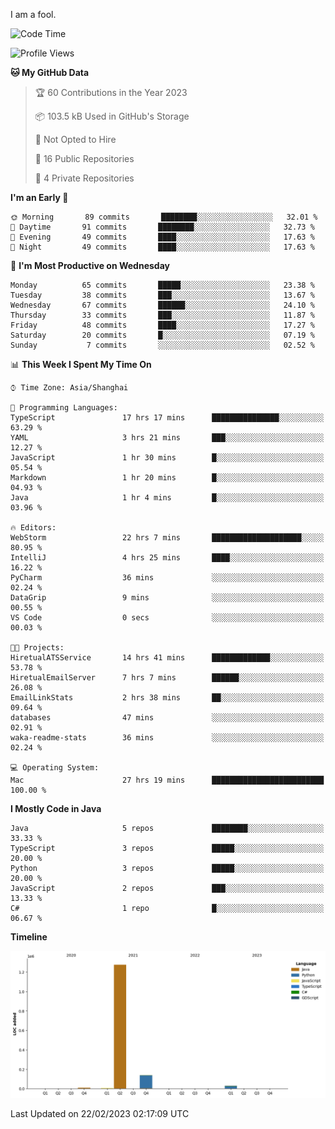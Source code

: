 I am a fool.

<!--START_SECTION:waka-->
![Code Time](http://img.shields.io/badge/Code%20Time-97%20hrs%2050%20mins-blue)

![Profile Views](http://img.shields.io/badge/Profile%20Views-44-blue)

**🐱 My GitHub Data** 

> 🏆 60 Contributions in the Year 2023
 > 
> 📦 103.5 kB Used in GitHub's Storage 
 > 
> 🚫 Not Opted to Hire
 > 
> 📜 16 Public Repositories 
 > 
> 🔑 4 Private Repositories  
 > 
**I'm an Early 🐤** 

```text
🌞 Morning       89 commits       ████████░░░░░░░░░░░░░░░░░   32.01 % 
🌆 Daytime       91 commits       ████████░░░░░░░░░░░░░░░░░   32.73 % 
🌃 Evening       49 commits       ████░░░░░░░░░░░░░░░░░░░░░   17.63 % 
🌙 Night         49 commits       ████░░░░░░░░░░░░░░░░░░░░░   17.63 % 

```
📅 **I'm Most Productive on Wednesday** 

```text
Monday          65 commits       █████░░░░░░░░░░░░░░░░░░░░   23.38 % 
Tuesday         38 commits       ███░░░░░░░░░░░░░░░░░░░░░░   13.67 % 
Wednesday       67 commits       ██████░░░░░░░░░░░░░░░░░░░   24.10 % 
Thursday        33 commits       ███░░░░░░░░░░░░░░░░░░░░░░   11.87 % 
Friday          48 commits       ████░░░░░░░░░░░░░░░░░░░░░   17.27 % 
Saturday        20 commits       █░░░░░░░░░░░░░░░░░░░░░░░░   07.19 % 
Sunday           7 commits       ░░░░░░░░░░░░░░░░░░░░░░░░░   02.52 % 

```


📊 **This Week I Spent My Time On** 

```text
⌚︎ Time Zone: Asia/Shanghai

💬 Programming Languages: 
TypeScript               17 hrs 17 mins      ███████████████░░░░░░░░░░   63.29 % 
YAML                     3 hrs 21 mins       ███░░░░░░░░░░░░░░░░░░░░░░   12.27 % 
JavaScript               1 hr 30 mins        █░░░░░░░░░░░░░░░░░░░░░░░░   05.54 % 
Markdown                 1 hr 20 mins        █░░░░░░░░░░░░░░░░░░░░░░░░   04.93 % 
Java                     1 hr 4 mins         █░░░░░░░░░░░░░░░░░░░░░░░░   03.96 % 

🔥 Editors: 
WebStorm                 22 hrs 7 mins       ████████████████████░░░░░   80.95 % 
IntelliJ                 4 hrs 25 mins       ████░░░░░░░░░░░░░░░░░░░░░   16.22 % 
PyCharm                  36 mins             ░░░░░░░░░░░░░░░░░░░░░░░░░   02.24 % 
DataGrip                 9 mins              ░░░░░░░░░░░░░░░░░░░░░░░░░   00.55 % 
VS Code                  0 secs              ░░░░░░░░░░░░░░░░░░░░░░░░░   00.03 % 

🐱‍💻 Projects: 
HiretualATSService       14 hrs 41 mins      █████████████░░░░░░░░░░░░   53.78 % 
HiretualEmailServer      7 hrs 7 mins        ██████░░░░░░░░░░░░░░░░░░░   26.08 % 
EmailLinkStats           2 hrs 38 mins       ██░░░░░░░░░░░░░░░░░░░░░░░   09.64 % 
databases                47 mins             ░░░░░░░░░░░░░░░░░░░░░░░░░   02.91 % 
waka-readme-stats        36 mins             ░░░░░░░░░░░░░░░░░░░░░░░░░   02.24 % 

💻 Operating System: 
Mac                      27 hrs 19 mins      █████████████████████████   100.00 % 

```

**I Mostly Code in Java** 

```text
Java                     5 repos             ████████░░░░░░░░░░░░░░░░░   33.33 % 
TypeScript               3 repos             █████░░░░░░░░░░░░░░░░░░░░   20.00 % 
Python                   3 repos             █████░░░░░░░░░░░░░░░░░░░░   20.00 % 
JavaScript               2 repos             ███░░░░░░░░░░░░░░░░░░░░░░   13.33 % 
C#                       1 repo              █░░░░░░░░░░░░░░░░░░░░░░░░   06.67 % 

```


**Timeline**

![Chart not found](https://raw.githubusercontent.com/VeejaLiu/VeejaLiu/master/charts/bar_graph.png) 


 Last Updated on 22/02/2023 02:17:09 UTC
<!--END_SECTION:waka-->
